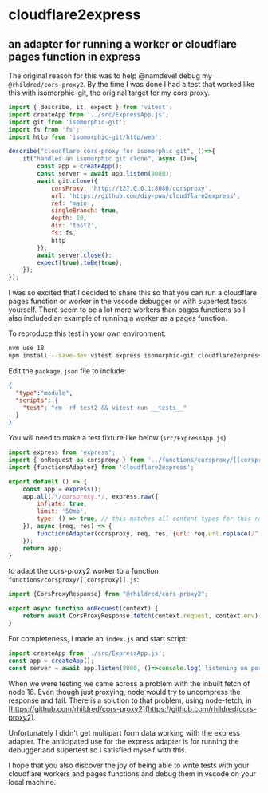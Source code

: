 # cloudflare2express
## an adapter for running a worker or cloudflare pages function in express

The original reason for this was to help @namdevel debug my `@rhildred/cors-proxy2`. By the time I was done I had a test that worked like this with isomorphic-git, the original target for my cors proxy.

```javascript
import { describe, it, expect } from 'vitest';
import createApp from '../src/ExpressApp.js';
import git from 'isomorphic-git';
import fs from 'fs';
import http from 'isomorphic-git/http/web';

describe("cloudflare cors-proxy for isomorphic git", ()=>{
    it("handles an isomorphic git clone", async ()=>{
        const app = createApp();
        const server = await app.listen(8080);
        await git.clone({
            corsProxy: 'http://127.0.0.1:8080/corsproxy',
            url: 'https://github.com/diy-pwa/cloudflare2express',
            ref: 'main',
            singleBranch: true,
            depth: 10,
            dir: 'test2',
            fs: fs,
            http
        });  
        await server.close();
        expect(true).toBe(true);
    });
});
```

I was so excited that I decided to share this so that you can run a cloudflare pages function or worker in the vscode debugger or with supertest tests yourself. There seem to be a lot more workers than pages functions so I also included an example of running a worker as a pages function.

To reproduce this test in your own environment:

```bash
nvm use 18
npm install --save-dev vitest express isomorphic-git cloudflare2express @rhildred/cors-proxy2
```

Edit the `package.json` file to include:
```json
{
  "type":"module",
  "scripts": {
    "test": "rm -rf test2 && vitest run __tests__"
  }
}
```

You will need to make a test fixture like below (`src/ExpressApp.js`)

```javascript
import express from 'express';
import { onRequest as corsproxy } from '../functions/corsproxy/[[corsproxy]].js';
import {functionsAdapter} from 'cloudflare2express';

export default () => {
    const app = express();
    app.all(/\/corsproxy.*/, express.raw({
        inflate: true,
        limit: '50mb',
        type: () => true, // this matches all content types for this route
    }), async (req, res) => {
        functionsAdapter(corsproxy, req, res, {url: req.url.replace(/^.*corsproxy/, "https:/")});
    });
    return app;
}
```
to adapt the cors-proxy2 worker to a function `functions/corsproxy/[[corsproxy]].js`:

```javascript
import {CorsProxyResponse} from "@rhildred/cors-proxy2";

export async function onRequest(context) {
    return await CorsProxyResponse.fetch(context.request, context.env);
}
```

For completeness, I made an `index.js` and start script:

```javascript
import createApp from './src/ExpressApp.js';
const app = createApp();
const server = await app.listen(8080, ()=>console.log(`listening on port ${server.address().port}`));
```
When we were testing we came across a problem with the inbuilt fetch of node 18. Even though just proxying, node would try to uncompress the response and fail. There is a solution to that problem, using node-fetch, in [https://github.com/rhildred/cors-proxy2](https://github.com/rhildred/cors-proxy2).


Unfortunately I didn't get multipart form data working with the express adapter. The anticipated use for the express adapter is for running the debugger and supertest so I satisfied myself with this.

I hope that you also discover the joy of being able to write tests with your cloudflare workers and pages functions and debug them in vscode on your local machine. 

